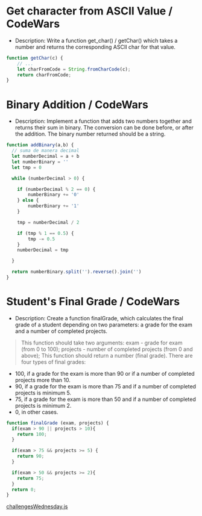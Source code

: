 # Get character from ASCII Value / CodeWars

- Description:
Write a function get_char() / getChar() which takes a number and returns the corresponding ASCII char for that value.

``` JavaScript
function getChar(c) {
    // ...
    let charFromCode = String.fromCharCode(c);
    return charFromCode;
}
```

# Binary Addition / CodeWars

- Description:
Implement a function that adds two numbers together and returns their sum in binary. The conversion can be done before, or after the addition. The binary number returned should be a string.

``` JavaScript
function addBinary(a,b) {
  // suma de manera decimal
  let numberDecimal = a + b
  let numberBinary = ''
  let tmp = 0

  while (numberDecimal > 0) {

    if (numberDecimal % 2 == 0) {
        numberBinary += '0'
    } else {
        numberBinary += '1'
    }

    tmp = numberDecimal / 2

    if (tmp % 1 == 0.5) {
        tmp -= 0.5
    }
    numberDecimal = tmp

  }

  return numberBinary.split('').reverse().join('')
}
```

# Student's Final Grade / CodeWars

- Description: Create a function finalGrade, which calculates the final grade of a student depending on two parameters: a grade for the exam and a number of completed projects.

>This function should take two arguments: exam - grade for exam (from 0 to 100); projects - number of completed projects (from 0 and above);
>This function should return a number (final grade). There are four types of final grades:

- 100, if a grade for the exam is more than 90 or if a number of completed projects more than 10.
- 90, if a grade for the exam is more than 75 and if a number of completed projects is minimum 5.
- 75, if a grade for the exam is more than 50 and if a number of completed projects is minimum 2.
- 0, in other cases.

``` JavaScript
function finalGrade (exam, projects) {
  if(exam > 90 || projects > 10){
    return 100;
  }

  if(exam > 75 && projects >= 5) {
    return 90;
  }

  if(exam > 50 && projects >= 2){
    return 75;
  }
  return 0;
}
```

[challengesWednesday.js](/src/week_02/27-08-2022/challengesWednesday.js)
